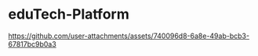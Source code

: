 # eduTech-Platform

https://github.com/user-attachments/assets/740096d8-6a8e-49ab-bcb3-67817bc9b0a3

